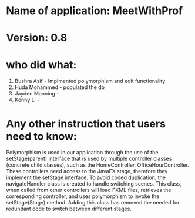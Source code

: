 # Name of application: MeetWithProf
# Version: 0.8

# who did what:
1. Bushra Asif - Implmented polymorphism and edit functionality 
2. Huda Mohammed - populated the db 
3. Jayden Manning - 
3. Kenny Li - 

# Any other instruction that users need to know: 
Polymorphism is used in our application through the use of the setStage(parent) interface that is used by multiple controller classes (concrete child classes), such as the HomeController, OfficeHourController. These controllers need access to the JavaFX stage, therefore they implement the setStage interface. To avoid coded duplication, the navigateHandler class is created to handle switching scenes. This class, when called from other controllers will load FXML files, retrieves the corresponding controller, and uses polymorphism to invoke the setStage(Stage) method. Adding this class has removed the needed for redundant code to switch between different stages. 


